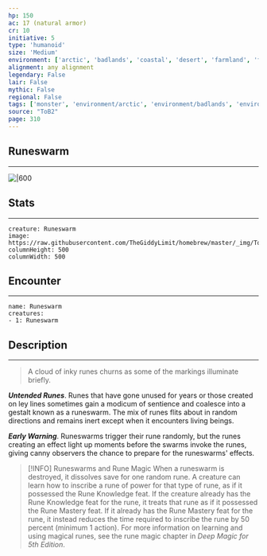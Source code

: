 ```yaml
---
hp: 150
ac: 17 (natural armor)
cr: 10
initiative: 5
type: 'humanoid'    
size: 'Medium'
environment: ['arctic', 'badlands', 'coastal', 'desert', 'farmland', 'forest', 'grassland', 'hill', 'mountain', 'planar', 'swamp', 'underdark', 'underwater', 'urban']
alignment: any alignment
legendary: False
lair: False
mythic: False
regional: False
tags: ['monster', 'environment/arctic', 'environment/badlands', 'environment/coastal', 'environment/desert', 'environment/farmland', 'environment/forest', 'environment/grassland', 'environment/hill', 'environment/mountain', 'environment/planar', 'environment/swamp', 'environment/underdark', 'environment/underwater', 'environment/urban']
source: "ToB2"
page: 310
---
```


## Runeswarm
---

![|600](https://raw.githubusercontent.com/TheGiddyLimit/homebrew/master/_img/ToB2/creature/Runeswarm.webp)

## Stats
---

```statblock
creature: Runeswarm
image: https://raw.githubusercontent.com/TheGiddyLimit/homebrew/master/_img/ToB2/creature/token/Runeswarm%20%28Token%29.png
columnHeight: 500
columnWidth: 500
```

## Encounter
---

```encounter-table
name: Runeswarm
creatures:
- 1: Runeswarm
```

## Description
---
>A cloud of inky runes churns as some of the markings illuminate briefly.

**_Untended Runes_**. Runes that have gone unused for years or those created on ley lines sometimes gain a modicum of sentience and coalesce into a gestalt known as a runeswarm. The mix of runes flits about in random directions and remains inert except when it encounters living beings.

**_Early Warning_**. Runeswarms trigger their rune randomly, but the runes creating an effect light up moments before the swarms invoke the runes, giving canny observers the chance to prepare for the runeswarms' effects.


> [!INFO] Runeswarms and Rune Magic
>When a runeswarm is destroyed, it dissolves save for one random rune. A creature can learn how to inscribe a rune of power for that type of rune, as if it possessed the Rune Knowledge feat. If the creature already has the Rune Knowledge feat for the rune, it treats that rune as if it possessed the Rune Mastery feat. If it already has the Rune Mastery feat for the rune, it instead reduces the time required to inscribe the rune by 50 percent (minimum 1 action). For more information on learning and using magical runes, see the rune magic chapter in _Deep Magic for 5th Edition_.





